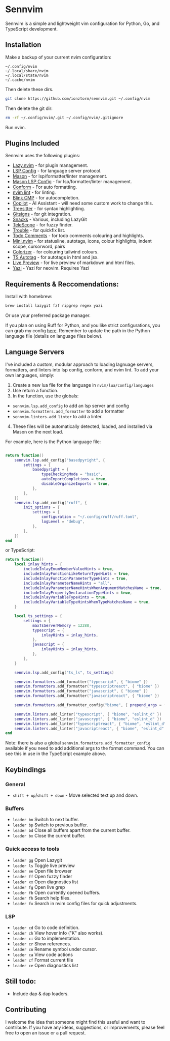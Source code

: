 # Sennvim

Sennvim is a simple and lightweight vim configuration for Python, Go, and TypeScript development.

## Installation

Make a backup of your current nvim configuration:

```text
~/.config/nvim
~/.local/share/nvim
~/.local/state/nvim
~/.cache/nvim
```

Then delete these dirs.

```bash
git clone https://github.com/ionztorm/sennvim.git ~/.config/nvim
```

Then delete the git dir:

```bash
rm -rf ~/.config/nvim/.git ~/.config/nvim/.gitignore
```

Run nvim.

## Plugins Included

Sennvim uses the following plugins:

- [Lazy.nvim](https://www.github.com/folke/lazy.nvim) - for plugin management.
- [LSP Config](https://www.github.com/neovim/nvim-lspconfig) - for language server protocol.
- [Mason](http://www.github.com/williamboman/mason.nvim) - for lsp/formatter/linter management.
- [Mason LSP Config](http://www.github.com/williamboman/mason-lspconfig.nvim) - for lsp/formatter/linter management.
- [Conform](http://www.github.com/stevearc/conform.nvim) - For auto formatting.
- [nvim lint](http://www.github.com/mfussenegger/nvim-lint) - for linting.
- [Blink CMP](https://www.github.com/Saghen/blink.cmp) - for autocompletion.
- [Copilot](https://www.github.com/zbirenbaum/copilot.lua) - AI Assistant - will need some custom work to change this.
- [Treesitter](https://www.github.com/nvim-treesitter/nvim-treesitter) - for syntax highlighting.
- [Gitsigns](https://www.github.com/lewis6991/gitsigns.nvim) - for git integration.
- [Snacks](https://www.github.com/folke/snacks.nvim) - Various, including LazyGit
- [TeleScope](https://www.github.com/nvim-telescope/telescope.nvim) - for fuzzy finder.
- [Trouble](https://www.github.com/folke/trouble.nvim) - for quickfix list.
- [Todo Comments](https://www.github.com/folke/todo-comments.nvim) - for todo comments colouring and highlights.
- [Mini.nvim](https://www.github.com/echasnovski/mini.nvim) - for statusline, autotags, icons, colour highlights, indent scope, cursorword, pairs
- [Colorizer](https://www.github.com/NvChad/nvim-colorizer.lua) - for colouring tailwind colours.
- [TS Autotag](https://www.github.com/windwp/nvim-ts-autotag) - for autotags in html and jsx.
- [Live Preview](https://www.github.com/brianhuster/live-preview.nvim) - for live preview of markdown and html files.
- [Yazi](https://github.com/mikavilpas/yazi.nvim?tab=readme-ov-file) - Yazi for neovim. Requires Yazi

## Requirements & Reccomendations:

Install with homebrew:

```bash
brew install lazygit fzf ripgrep regex yazi
```

Or use your preferred package manager.

If you plan on using Ruff for Python, and you like strict configurations, you can grab my config [here](https://github.com/ionztorm/dotfiles/blob/main/ruff/ruff.toml). Remember to update the path in the Python language file (details on language files below).

## Language Servers

I've included a custom, modular approach to loading lagnuage servers, formatters, and linters into lsp config, conform, and nvim lint. To add your own languages, simply:

1. Create a new lua file for the language in `nvim/lua/config/languages`
2. Use return a function.
3. In the function, use the globals:
  * `sennvim.lsp.add_config` to add an lsp server and config
  * `sennvim.formatters.add_formatter` to add a formatter
  * `sennvim.linters.add_linter` to add a linter.
4. These files will be automatically detected, loaded, and installed via Mason on the next load.

For example, here is the Python language file:

```lua

return function()
	sennvim.lsp.add_config("basedpyright", {
		settings = {
			basedpyright = {
				typeCheckingMode = "basic",
				autoImportCompletions = true,
				disableOrganizeImports = true,
			},
		},
	})
	sennvim.lsp.add_config("ruff", {
		init_options = {
			settings = {
				configuration = "~/.config/ruff/ruff.toml",
				logLevel = "debug",
			},
		},
	})
end
```

or TypeScript:

```lua
return function()
	local inlay_hints = {
		includeInlayEnumMemberValueHints = true,
		includeInlayFunctionLikeReturnTypeHints = true,
		includeInlayFunctionParameterTypeHints = true,
		includeInlayParameterNameHints = "all",
		includeInlayParameterNameHintsWhenArgumentMatchesName = true,
		includeInlayPropertyDeclarationTypeHints = true,
		includeInlayVariableTypeHints = true,
		includeInlayVariableTypeHintsWhenTypeMatchesName = true,
	}

	local ts_settings = {
		settings = {
			maxTsServerMemory = 12288,
			typescript = {
				inlayHints = inlay_hints,
			},
			javascript = {
				inlayHints = inlay_hints,
			},
		},
	}

	sennvim.lsp.add_config("ts_ls", ts_settings)

	sennvim.formatters.add_formatter("typescript", { "biome" })
	sennvim.formatters.add_formatter("typescriptreact", { "biome" })
	sennvim.formatters.add_formatter("javascript", { "biome" })
	sennvim.formatters.add_formatter("javascriptreact", { "biome" })

	sennvim.formatters.add_formatter_config("biome", { prepend_args = { "check", "--unsafe", "--write" } })

	sennvim.linters.add_linter("typescript", { "biome", "eslint_d" })
	sennvim.linters.add_linter("javascrypt", { "biome", "eslint_d" })
	sennvim.linters.add_linter("typescriptreact", { "biome", "eslint_d" })
	sennvim.linters.add_linter("javacriptreact", { "biome", "eslint_d" })
end
```

Note: there is also a global `sennvim.formatters.add_formatter_config` available if you need to add additional args to the format command. You can see this in use in the TypeScript example above.

## Keybindings
### General

- `shift + up`/`shift + down` - Move selected text up and down.

### Buffers

- `leader bn` Switch to next buffer.
- `leader bp` Switch to previous buffer.
- `leader bd` Close all buffers apart from the current buffer.
- `leader bx` Close the current buffer.

### Quick access to tools

- `leader gg` Open Lazygit
- `leader ls` Toggle live preview
- `leader ee` Open file browser
- `leader ff` Open fuzzy finder
- `leader xx` Open diagnostics list
- `leader fg` Open live grep
- `leader fb` Open currently opened buffers.
- `leader fh` Search help files.
- `leader fx` Search in nvim config files for quick adjustments.

### LSP

- `leader cd` Go to code definition.
- `leader ch` View hover info ("K" also works).
- `leader ci` Go to implementation.
- `leader cr` Show references.
- `leader cn` Rename symbol under cursor.
- `leader ca` View code actions
- `leader cf` Format current file
- `leader ce` Open diagnostics list

## Still todo:

- Include dap & dap loaders.

## Contributing

I welcome the idea that someone might find this useful and want to contribute. If you have any ideas, suggestions, or improvements, please feel free to open an issue or a pull request.
